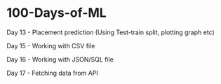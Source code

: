 # 100-Days-of-ML

Day 13 - Placement prediction (Using Test-train split, plotting graph etc) 

Day 15 - Working with CSV file

Day 16 - Working with JSON/SQL file

Day 17 - Fetching data from API
